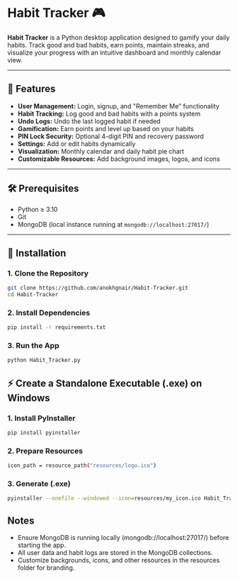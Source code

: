 # Habit Tracker 🎮

**Habit Tracker** is a Python desktop application designed to gamify your daily habits. Track good and bad habits, earn points, maintain streaks, and visualize your progress with an intuitive dashboard and monthly calendar view.

---

## 🌟 Features

- **User Management:** Login, signup, and "Remember Me" functionality  
- **Habit Tracking:** Log good and bad habits with a points system  
- **Undo Logs:** Undo the last logged habit if needed  
- **Gamification:** Earn points and level up based on your habits  
- **PIN Lock Security:** Optional 4-digit PIN and recovery password  
- **Settings:** Add or edit habits dynamically  
- **Visualization:** Monthly calendar and daily habit pie chart  
- **Customizable Resources:** Add background images, logos, and icons  

---

## 🛠️ Prerequisites

- Python ≥ 3.10  
- Git  
- MongoDB (local instance running at `mongodb://localhost:27017/`)  

---

## 🚀 Installation

### 1. Clone the Repository
```bash
git clone https://github.com/anokhgnair/Habit-Tracker.git
cd Habit-Tracker
```
### 2. Install Dependencies
```bash
pip install -r requirements.txt
```
### 3. Run the App
```bash
python Habit_Tracker.py
```

## ⚡ Create a Standalone Executable (.exe) on Windows

### 1. Install PyInstaller
```bash
pip install pyinstaller
```
### 2. Prepare Resources
```bash
icon_path = resource_path("resources/logo.ico")
```
### 3. Generate (.exe)
```bash
pyinstaller --onefile --windowed --icon=resources/my_icon.ico Habit_Tracker.py
```
## Notes
- Ensure MongoDB is running locally (mongodb://localhost:27017/) before starting the app.
- All user data and habit logs are stored in the MongoDB collections.
- Customize backgrounds, icons, and other resources in the resources folder for branding.
